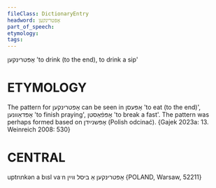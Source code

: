 ```yaml
---
fileClass: DictionaryEntry
headword: אָפּטרינקען
part_of_speech: 
etymology: 
tags: 
---
```

אָפּטרינקען
'to drink (to the end), to drink a sip'

ETYMOLOGY
===========
The pattern for אָפּטרינקען can be seen in אָפּעסן 'to eat (to the end)', אָפּדאַוונען 'to finish praying',  אָפּפֿאַסטן 'to break a fast'. The pattern was perhaps formed based on אָפּשנײַדן (Polish odcinać).
{Gajek 2023a: 13. Weinreich 2008: 530}

CENTRAL
========

uptrɩnkən a bɩsl vaˑn אָפּטרינקען אַ ביסל ווײַן {POLAND, Warsaw, 52211}